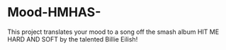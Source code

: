 # Mood-HMHAS-
This project translates your mood to a song off the smash album HIT ME HARD AND SOFT by the talented Billie Eilish!
